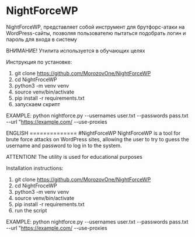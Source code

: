 # NightForceWP
NightForceWP, представляет собой инструмент для брутфорс-атаки на WordPress-сайты, позволяя пользователю пытаться подобрать логин и пароль для входа в систему

ВНИМАНИЕ! Утилита используется в обучающих целях

Инструкция по установке:
1. git clone https://github.com/MorozovOne/NightForceWP
2. cd NightFroceWP
3. python3 -m venv venv 
4. source venv/bin/activate 
5. pip install -r requirements.txt
6. запускаем скрипт

EXAMPLE:
python nightforce.py --usernames user.txt --passwords pass.txt --url "https://example.com/ --use-proxies
   

ENGLISH ==============
#NightForceWP
NightForceWP is a tool for brute force attacks on WordPress sites, allowing the user to try to guess the username and password to log in to the system.

ATTENTION! The utility is used for educational purposes

Installation instructions:
1. git clone https://github.com/MorozovOne/NightForceWP
2. cd NightFroceWP
3. python3 -m venv venv 
4. source venv/bin/activate 
5. pip install -r requirements.txt
6. run the script

EXAMPLE:
python nightforce.py --usernames user.txt --passwords pass.txt --url "https://example.com/ --use-proxies
